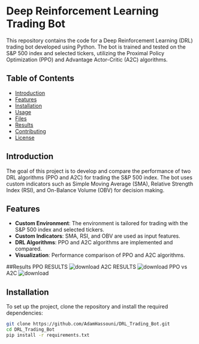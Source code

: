 # Deep Reinforcement Learning Trading Bot

This repository contains the code for a Deep Reinforcement Learning (DRL) trading bot developed using Python. The bot is trained and tested on the S&P 500 index and selected tickers, utilizing the Proximal Policy Optimization (PPO) and Advantage Actor-Critic (A2C) algorithms.

## Table of Contents

- [Introduction](#introduction)
- [Features](#features)
- [Installation](#installation)
- [Usage](#usage)
- [Files](#files)
- [Results](#results)
- [Contributing](#contributing)
- [License](#license)

## Introduction

The goal of this project is to develop and compare the performance of two DRL algorithms (PPO and A2C) for trading the S&P 500 index. The bot uses custom indicators such as Simple Moving Average (SMA), Relative Strength Index (RSI), and On-Balance Volume (OBV) for decision making.

## Features

- **Custom Environment**: The environment is tailored for trading with the S&P 500 index and selected tickers.
- **Custom Indicators**: SMA, RSI, and OBV are used as input features.
- **DRL Algorithms**: PPO and A2C algorithms are implemented and compared.
- **Visualization**: Performance comparison of PPO and A2C algorithms.

##Results
PPO RESULTS
![download](https://github.com/AdamHassouni/DRL_Trading_Bot/assets/122727246/3afe5508-6181-425d-b997-0dc6402d0bc7)
A2C RESULTS
![download](https://github.com/AdamHassouni/DRL_Trading_Bot/assets/122727246/8c1ccaa2-9ad0-49bb-b29b-b5e9d16079d5)
PPO vs A2C
![download](https://github.com/AdamHassouni/DRL_Trading_Bot/assets/122727246/910da940-6162-48c4-80bd-d7f23bf75cc0)


## Installation

To set up the project, clone the repository and install the required dependencies:

```bash
git clone https://github.com/AdamHassouni/DRL_Trading_Bot.git
cd DRL_Trading_Bot
pip install -r requirements.txt


